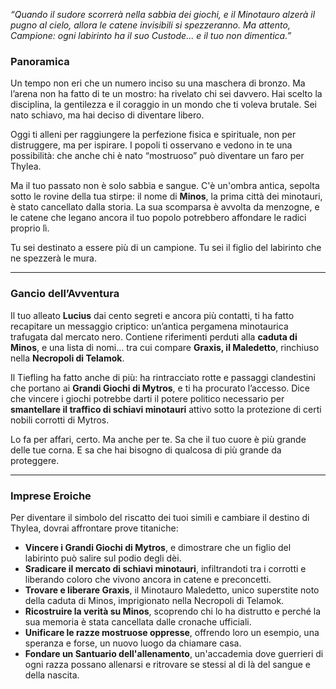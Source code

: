 *“Quando il sudore scorrerà nella sabbia dei giochi, e il Minotauro alzerà il pugno al cielo, allora le catene invisibili si spezzeranno. Ma attento, Campione: ogni labirinto ha il suo Custode... e il tuo non dimentica.”*
### Panoramica
Un tempo non eri che un numero inciso su una maschera di bronzo. Ma l’arena non ha fatto di te un mostro: ha rivelato chi sei davvero. Hai scelto la disciplina, la gentilezza e il coraggio in un mondo che ti voleva brutale. Sei nato schiavo, ma hai deciso di diventare libero.

Oggi ti alleni per raggiungere la perfezione fisica e spirituale, non per distruggere, ma per ispirare. I popoli ti osservano e vedono in te una possibilità: che anche chi è nato “mostruoso” può diventare un faro per Thylea.

Ma il tuo passato non è solo sabbia e sangue. C'è un'ombra antica, sepolta sotto le rovine della tua stirpe: il nome di **Minos**, la prima città dei minotauri, è stato cancellato dalla storia. La sua scomparsa è avvolta da menzogne, e le catene che legano ancora il tuo popolo potrebbero affondare le radici proprio lì.

Tu sei destinato a essere più di un campione. Tu sei il figlio del labirinto che ne spezzerà le mura.

---
### Gancio dell’Avventura
Il tuo alleato **Lucius** dai cento segreti e ancora più contatti, ti ha fatto recapitare un messaggio criptico: un’antica pergamena minotaurica trafugata dal mercato nero. Contiene riferimenti perduti alla **caduta di Minos**, e una lista di nomi... tra cui compare **Graxis, il Maledetto**, rinchiuso nella **Necropoli di Telamok**.

Il Tiefling ha fatto anche di più: ha rintracciato rotte e passaggi clandestini che portano ai **Grandi Giochi di Mytros**, e ti ha procurato l’accesso. Dice che vincere i giochi potrebbe darti il potere politico necessario per **smantellare il traffico di schiavi minotauri** attivo sotto la protezione di certi nobili corrotti di Mytros.

Lo fa per affari, certo. Ma anche per te. Sa che il tuo cuore è più grande delle tue corna. E sa che hai bisogno di qualcosa di più grande da proteggere.

---
### Imprese Eroiche
Per diventare il simbolo del riscatto dei tuoi simili e cambiare il destino di Thylea, dovrai affrontare prove titaniche:
- **Vincere i Grandi Giochi di Mytros**, e dimostrare che un figlio del labirinto può salire sul podio degli dèi.
- **Sradicare il mercato di schiavi minotauri**, infiltrandoti tra i corrotti e liberando coloro che vivono ancora in catene e preconcetti.
- **Trovare e liberare Graxis**, il Minotauro Maledetto, unico superstite noto della caduta di Minos, imprigionato nella Necropoli di Telamok.
- **Ricostruire la verità su Minos**, scoprendo chi lo ha distrutto e perché la sua memoria è stata cancellata dalle cronache ufficiali.
- **Unificare le razze mostruose oppresse**, offrendo loro un esempio, una speranza e forse, un nuovo luogo da chiamare casa.
- **Fondare un Santuario dell'allenamento**, un'accademia dove guerrieri di ogni razza possano allenarsi e ritrovare se stessi al di là del sangue e della nascita.

